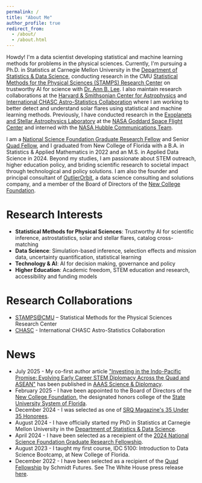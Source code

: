 ```yaml
---
permalink: /
title: "About Me"
author_profile: true
redirect_from: 
  - /about/
  - /about.html
---
```


Howdy! I'm a data scientist developing statistical and machine learning methods for problems in the physical sciences. Currently, I'm pursuing a Ph.D. in Statistics at Carnegie Mellon University in the [Department of Statistics & Data Science](https://www.cmu.edu/dietrich/statistics-datascience/index.html), conducting research in the CMU [Statistical Methods for the Physical Sciences (STAMPS) Research Center](https://www.cmu.edu/dietrich/statistics-datascience/stamps/) on trustworthy AI for science with [Dr. Ann B. Lee](https://www.stat.cmu.edu/~annlee/). I also maintain research collaborations at the [Harvard & Smithsonian Center for Astrophysics](https://www.cfa.harvard.edu) and [International CHASC Astro-Statistics Collaboration](https://hea-www.harvard.edu/astrostat/) where I am working to better detect and understand solar flares using statistical and machine learning methods. Previously, I have conducted research in the [Exoplanets and Stellar Astrophysics Laboratory](https://science.gsfc.nasa.gov/astrophysics/exoplanets) at the [NASA Goddard Space Flight Center](https://www.google.com/search?client=safari&rls=en&q=nasa+goddard&ie=UTF-8&oe=UTF-8) and interned with the [NASA Hubble Communications Team](https://science.nasa.gov/mission/hubble/team/#mission-operations).

I am a [National Science Foundation Graduate Research Fellow](https://www.nsf.gov/funding/opportunities/grfp-nsf-graduate-research-fellowship-program) and Senior [Quad Fellow](https://www.quadfellowship.org), and I graduated from New College of Florida with a B.A. in Statistics & Applied Mathematics in 2022 and an M.S. in Applied Data Science in 2024. Beyond my studies, I am passionate about STEM outreach, higher education policy, and briding scientific research to societal impact through technological and policy solutions. I am also the founder and principal consultant of [OutlierOrbit](https://outlierorbit.com), a data science consulting and solutions company, and a member of the Board of Directors of the [New College Foundation](https://www.ncf.edu/alumni/foundation/).

Research Interests
======

* **Statistical Methods for Physical Sciences**: Trustworthy AI for scientific inference, astrostatistics, solar and stellar flares, catalog cross-matching
* **Data Science**: Simulation-based inference, selection effects and mission data, uncertainty quantification, statistical learning
* **Technology & AI**: AI for decision making, governance and policy
* **Higher Education**: Academic freedom, STEM education and research, accessibility and funding models

Research Collaborations
======

* [STAMPS@CMU](https://www.cmu.edu/dietrich/statistics-datascience/stamps/) – Statistical Methods for the Physical Sciences Research Center
* [CHASC](https://hea-www.harvard.edu/astrostat/) - International CHASC Astro-Statistics Collaboration

News
======

* July 2025 - My co-first author article ["Investing in the Indo-Pacific Promise: Evolving Early Career STEM Diplomacy Across the Quad and ASEAN"](https://doi.org/10.1126/scidip.aea4232) has been published in [AAAS Science & Diplomacy](https://www.sciencediplomacy.org).
* February 2025 - I have been appointed to the Board of Directors of the [New College Foundation](https://www.srqmagazine.com/srq-daily/2025-02-26/26227_New-College-Foundation-Welcomes-Five-Distinguished-Professionals-to-Board-of-Directors), the designated honors college of the [State University System of Florida](https://www.flbog.edu).
* December 2024 - I was selected as one of [SRQ Magazine's 35 Under 35 Honorees](https://www.srqmagazine.com/articles/2110/35-Under-35).
* August 2024 - I have officially started my PhD in Statistics at Carnegie Mellon University in the [Department of Statistics & Data Science](https://www.cmu.edu/dietrich/statistics-datascience/index.html).
* April 2024 - I have been selected as a receipient of the [2024 National Science Foundation Graduate Research Fellowship](https://www.nsfgrfp.org/about/about-grfp/).
* August 2023 - I taught my first course, IDC 5100: Introduction to Data Science Bootcamp, at New College of Florida.
* December 2022 - I have been selected as a recipient of the [Quad Fellowship](https://www.quadfellowship.org/quad-fellows) by Schmidt Futures. See The White House press release [here](https://www.whitehouse.gov/briefing-room/statements-releases/2022/12/09/statement-by-national-security-advisor-jake-sullivan-congratulating-inaugural-quad-fellows/).
